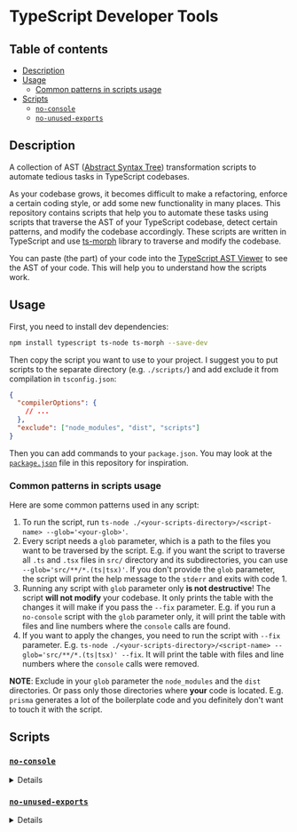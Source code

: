 # TypeScript Developer Tools

## Table of contents

- [Description](#description)
- [Usage](#usage)
  - [Common patterns in scripts usage](#common-patterns-in-scripts-usage)
- [Scripts](#scripts)
  - [`no-console`](#no-console)
  - [`no-unused-exports`](#no-unused-exports)

## Description

A collection of AST ([Abstract Syntax Tree](https://en.wikipedia.org/wiki/Abstract_syntax_tree)) transformation scripts to automate tedious tasks in TypeScript codebases.

As your codebase grows, it becomes difficult to make a refactoring, enforce a certain coding style, or add some new functionality in many places. This repository contains scripts that help you to automate these tasks using scripts that traverse the AST of your TypeScript codebase, detect certain patterns, and modify the codebase accordingly. These scripts are written in TypeScript and use [ts-morph](https://github.com/dsherret/ts-morph) library to traverse and modify the codebase.

You can paste (the part) of your code into the [TypeScript AST Viewer](https://ts-ast-viewer.com/) to see the AST of your code. This will help you to understand how the scripts work.

## Usage

First, you need to install dev dependencies:

```bash
npm install typescript ts-node ts-morph --save-dev
```

Then copy the script you want to use to your project. I suggest you to put scripts to the separate directory (e.g. `./scripts/`) and add exclude it from compilation in `tsconfig.json`:

```json
{
  "compilerOptions": {
    // ...
  },
  "exclude": ["node_modules", "dist", "scripts"]
}
```

Then you can add commands to your `package.json`. You may look at the [`package.json`](./package.json) file in this repository for inspiration.

### Common patterns in scripts usage

Here are some common patterns used in any script:

1. To run the script, run `ts-node ./<your-scripts-directory>/<script-name> --glob='<your-glob>'`.
2. Every script needs a `glob` parameter, which is a path to the files you want to be traversed by the script. E.g. if you want the script to traverse all `.ts` and `.tsx` files in `src/` directory and its subdirectories, you can use `--glob='src/**/*.(ts|tsx)'`. If you don't provide the `glob` parameter, the script will print the help message to the `stderr` and exits with code 1.
3. Running any script with `glob` parameter only **is not destructive**! The script **will not modify** your codebase. It only prints the table with the changes it will make if you pass the `--fix` parameter. E.g. if you run a `no-console` script with the `glob` parameter only, it will print the table with files and line numbers where the `console` calls are found.
4. If you want to apply the changes, you need to run the script with `--fix` parameter. E.g. `ts-node ./<your-scripts-directory>/<script-name> --glob='src/**/*.(ts|tsx)' --fix`. It will print the table with files and line numbers where the `console` calls were removed.

**NOTE**: Exclude in your `glob` parameter the `node_modules` and the `dist` directories. Or pass only those directories where **your** code is located. E.g. `prisma` generates a lot of the boilerplate code and you definitely don't want to touch it with the script.

## Scripts

### [`no-console`](./scripts/no-console.ts)

<details>
  <summary>Details</summary>

Parses the code to the Abstract Syntax Tree and traverses all its nodes to find `console.*` calls.

If you don't pass the `--fix` parameter, it will only print the table with files and line numbers where the `console` calls are found.

Pass the `--fix` parameter to remove all `console` calls from the codebase. The script will notify you about the changes it made.

</details>

### [`no-unused-exports`](./scripts/no-console.ts)

<details>
  <summary>Details</summary>

Although you can add to the `compilerOptions` in `tsconfig.json` the `noUnusedLocals` option, developers often bypass it by exporting unused variables, classes, enums, interfaces, etc. As your codebase grows, the number of unused exports will grow too.

This script finds all the exports with no references in other files and removes the `export` keyword from such the exported declarations (if you pass the `--fix` parameter to the script). If the `--fix` parameter is not passed, the script will only print the table with files, line numbers, and unused declaration types and names, where the unused exports are found.

**NOTE:** Let the script traverse all your codebase. If you exclude some directories, the script will not be able to check for an external reference of the exported declaration in excluded files. This can result in false positives.

**NOTE:** The script **will not remove** the unused exported declarations. It only removes the `export` keyword from the declaration and leaves the declaration in the codebase even if it has no references at all. Set the `noUnusedLocals` option in the `compilerOptions` in `tsconfig.json` to `true` to let the TypeScript compiler notify you about unused declarations after the script had removed the `export` keyword from them.

</details>
